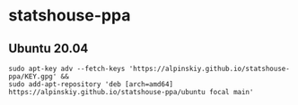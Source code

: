 # statshouse-ppa
## Ubuntu 20.04
```console
sudo apt-key adv --fetch-keys 'https://alpinskiy.github.io/statshouse-ppa/KEY.gpg' &&
sudo add-apt-repository 'deb [arch=amd64] https://alpinskiy.github.io/statshouse-ppa/ubuntu focal main'
```
